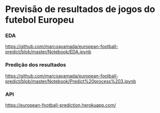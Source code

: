 # Previsão de resultados de jogos do futebol Europeu

### EDA
https://github.com/marcoayamada/european-football-predict/blob/master/Notebook/EDA.ipynb

### Predição dos resultados
https://github.com/marcoayamada/european-football-predict/blob/master/Notebook/Predict%20process%203.ipynb

### API
https://european-football-prediction.herokuapp.com/
